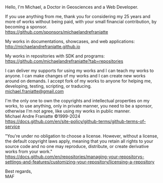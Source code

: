 ﻿  
Hello, I'm Michael, a Doctor in Geosciences and a Web Developer.  
  
If you use anything from me, thank you for considering my 25 years and more of works without being paid, with your small financial contribution, by becoming a sponsor.  
https://github.com/sponsors/michaelandrefraniatte  
  
My works in documentations, showcases, and web applications:  
http://michaelandrefraniatte.github.io  
  
My works in repositories with SDK and programs:  
https://github.com/michaelandrefraniatte?tab=repositories  
  
I can deliver my supports for using my works and I can teach my works to anyone. I can make changes of my works and I can create new works around on demands. I accept fork of my works to anyone for helping me, developing, testing, scripting, or traducing.  
michael.franiatte@gmail.com  
  
I'm the only one to own the copyrights and intellectual properties on my works, to use anything, only in private manner, you need to be a sponsor, otherwise I'm not agree, like using my works in public manner.  
Michael Andre Franiatte ©1999-2024  
https://docs.github.com/en/site-policy/github-terms/github-terms-of-service  
  
"You're under no obligation to choose a license. However, without a license, the default copyright laws apply, meaning that you retain all rights to your source code and no one may reproduce, distribute, or create derivative works from your work."  
https://docs.github.com/en/repositories/managing-your-repositorys-settings-and-features/customizing-your-repository/licensing-a-repository  
  
Best regards,  
MAF  
  